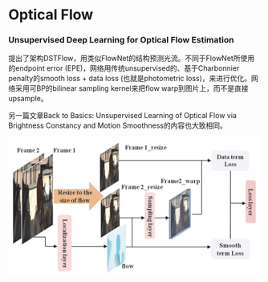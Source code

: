 # Optical Flow

### Unsupervised Deep Learning for Optical Flow Estimation

提出了架构DSTFlow，用类似FlowNet的结构预测光流。不同于FlowNet所使用的endpoint error \(EPE\)，网络用传统unsupervised的、基于Charbonnier penalty的smooth loss + data loss \(也就是photometric loss\)，来进行优化。网络采用可BP的bilinear sampling kernel来把flow warp到图片上，而不是直接upsample。

另一篇文章Back to Basics: Unsupervised Learning of Optical Flow via Brightness Constancy and Motion Smoothness的内容也大致相同。

![](../.gitbook/assets3/image%20%2811%29.png)

